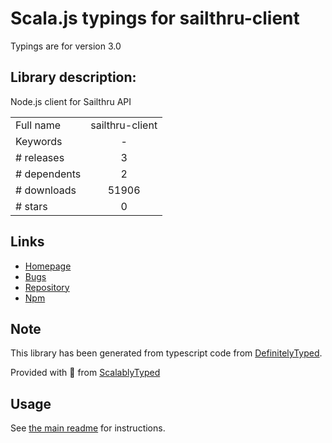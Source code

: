 
# Scala.js typings for sailthru-client

Typings are for version 3.0

## Library description:
Node.js client for Sailthru API

|                    |                 |
| ------------------ | :-------------: |
| Full name          | sailthru-client |
| Keywords           | - |
| # releases         | 3 |
| # dependents       | 2 |
| # downloads        | 51906 |
| # stars            | 0 |

## Links
- [Homepage](https://github.com/sailthru/sailthru-node-client#readme)
- [Bugs](https://github.com/sailthru/sailthru-node-client/issues)
- [Repository](https://github.com/sailthru/sailthru-node-client)
- [Npm](https://www.npmjs.com/package/sailthru-client)
    


## Note
This library has been generated from typescript code from [DefinitelyTyped](https://definitelytyped.org).

Provided with :purple_heart: from [ScalablyTyped](https://github.com/oyvindberg/ScalablyTyped)

## Usage
See [the main readme](../../readme.md) for instructions.



